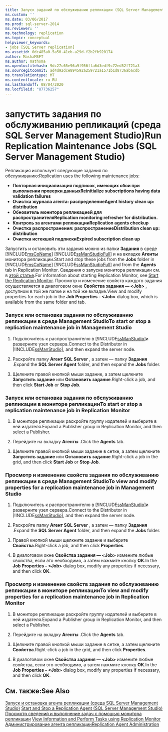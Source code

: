 ```yaml
---
title: Запуск заданий по обслуживанию репликации (SQL Server Management Studio) | Документация Майкрософт
ms.custom: ''
ms.date: 03/06/2017
ms.prod: sql-server-2014
ms.reviewer: ''
ms.technology: replication
ms.topic: conceptual
helpviewer_keywords:
- jobs [SQL Server replication]
ms.assetid: 0dc485a0-5a50-41eb-a29d-f2b2fb920174
author: MashaMSFT
ms.author: mathoma
ms.openlocfilehash: 9dc27c65e96a9f956ffa6d3edf9c72ed52f721a3
ms.sourcegitcommit: ad4d92dce894592a259721a1571b1d8736abacdb
ms.translationtype: MT
ms.contentlocale: ru-RU
ms.lasthandoff: 08/04/2020
ms.locfileid: "87736257"
---
```

# <a name="run-replication-maintenance-jobs-sql-server-management-studio"></a><span data-ttu-id="8beed-102">запустить задания по обслуживанию репликаций (среда SQL Server Management Studio)</span><span class="sxs-lookup"><span data-stu-id="8beed-102">Run Replication Maintenance Jobs (SQL Server Management Studio)</span></span>
  <span data-ttu-id="8beed-103">Репликация использует следующие задания по обслуживанию:</span><span class="sxs-lookup"><span data-stu-id="8beed-103">Replication uses the following maintenance jobs:</span></span>  
  
-   <span data-ttu-id="8beed-104">**Повторная инициализация подписок, имеющих сбои при выполнении проверки данных**</span><span class="sxs-lookup"><span data-stu-id="8beed-104">**Reinitialize subscriptions having data validation failures**</span></span>
-   <span data-ttu-id="8beed-105">**Очистка журнала агента: распределение**</span><span class="sxs-lookup"><span data-stu-id="8beed-105">**Agent history clean up: distribution**</span></span>
-   <span data-ttu-id="8beed-106">**Обновитель монитора репликацией для распространителя**</span><span class="sxs-lookup"><span data-stu-id="8beed-106">**Replication monitoring refresher for distribution.**</span></span>
-   <span data-ttu-id="8beed-107">**Контроль за агентами репликации**</span><span class="sxs-lookup"><span data-stu-id="8beed-107">**Replication agents checkup**</span></span>
-   <span data-ttu-id="8beed-108">**Очистка распространения: распространение**</span><span class="sxs-lookup"><span data-stu-id="8beed-108">**Distribution clean up: distribution**</span></span>
-   <span data-ttu-id="8beed-109">**Очистка истекшей подписки**</span><span class="sxs-lookup"><span data-stu-id="8beed-109">**Expired subscription clean up**</span></span>  
  
 <span data-ttu-id="8beed-110">Запустить и остановить эти задания можно из папки **Задания** в среде [!INCLUDE[msCoName](../../../includes/msconame-md.md)] [!INCLUDE[ssManStudioFull](../../../includes/ssmanstudiofull-md.md)] и на вкладке **Агенты** монитора репликации.</span><span class="sxs-lookup"><span data-stu-id="8beed-110">Start and stop these jobs from the **Jobs** folder in [!INCLUDE[msCoName](../../../includes/msconame-md.md)] [!INCLUDE[ssManStudioFull](../../../includes/ssmanstudiofull-md.md)] and from the **Agents** tab in Replication Monitor.</span></span> <span data-ttu-id="8beed-111">Сведения о запуске монитора репликации см. в [этой статье](../monitor/start-the-replication-monitor.md).</span><span class="sxs-lookup"><span data-stu-id="8beed-111">For information about starting Replication Monitor, see [Start the Replication Monitor](../monitor/start-the-replication-monitor.md).</span></span> <span data-ttu-id="8beed-112">Просмотр и изменение свойств каждого задания осуществляется в диалоговом окне **Свойства задания — \<Job>** , доступном в той же папке и на той же вкладке.</span><span class="sxs-lookup"><span data-stu-id="8beed-112">View and modify properties for each job in the **Job Properties - \<Job>** dialog box, which is available from the same folder and tab.</span></span>  
  
### <a name="to-start-or-stop-a-replication-maintenance-job-in-management-studio"></a><span data-ttu-id="8beed-113">Запуск или остановка задания по обслуживанию репликации в среде Management Studio</span><span class="sxs-lookup"><span data-stu-id="8beed-113">To start or stop a replication maintenance job in Management Studio</span></span>  
  
1.  <span data-ttu-id="8beed-114">Подключитесь к распространителю в [!INCLUDE[ssManStudio](../../../includes/ssmanstudio-md.md)]и разверните узел сервера.</span><span class="sxs-lookup"><span data-stu-id="8beed-114">Connect to the Distributor in [!INCLUDE[ssManStudio](../../../includes/ssmanstudio-md.md)], and then expand the server node.</span></span>  
  
2.  <span data-ttu-id="8beed-115">Раскройте папку **Агент SQL Server** , а затем — папку **Задания** .</span><span class="sxs-lookup"><span data-stu-id="8beed-115">Expand the **SQL Server Agent** folder, and then expand the **Jobs** folder.</span></span>  
  
3.  <span data-ttu-id="8beed-116">Щелкните правой кнопкой мыши задание, а затем щелкните **Запустить задание** или **Остановить задание**.</span><span class="sxs-lookup"><span data-stu-id="8beed-116">Right-click a job, and then click **Start Job** or **Stop Job**.</span></span>  
  
### <a name="to-start-or-stop-a-replication-maintenance-job-in-replication-monitor"></a><span data-ttu-id="8beed-117">Запуск или остановка задания по обслуживанию репликации в мониторе репликации</span><span class="sxs-lookup"><span data-stu-id="8beed-117">To start or stop a replication maintenance job in Replication Monitor</span></span>  
  
1.  <span data-ttu-id="8beed-118">В мониторе репликации раскройте группу издателей и выберите в ней издателя.</span><span class="sxs-lookup"><span data-stu-id="8beed-118">Expand a Publisher group in Replication Monitor, and then select a Publisher.</span></span>  
  
2.  <span data-ttu-id="8beed-119">Перейдите на вкладку **Агенты** .</span><span class="sxs-lookup"><span data-stu-id="8beed-119">Click the **Agents** tab.</span></span>  
  
3.  <span data-ttu-id="8beed-120">Щелкните правой кнопкой мыши задание в сетке, а затем щелкните **Запустить задание** или **Остановить задание**.</span><span class="sxs-lookup"><span data-stu-id="8beed-120">Right-click a job in the grid, and then click **Start Job** or **Stop Job**.</span></span>  
  
### <a name="to-view-and-modify-properties-for-a-replication-maintenance-job-in-management-studio"></a><span data-ttu-id="8beed-121">Просмотр и изменение свойств задания по обслуживанию репликации в среде Management Studio</span><span class="sxs-lookup"><span data-stu-id="8beed-121">To view and modify properties for a replication maintenance job in Management Studio</span></span>  
  
1.  <span data-ttu-id="8beed-122">Подключитесь к распространителю в [!INCLUDE[ssManStudio](../../../includes/ssmanstudio-md.md)]и разверните узел сервера.</span><span class="sxs-lookup"><span data-stu-id="8beed-122">Connect to the Distributor in [!INCLUDE[ssManStudio](../../../includes/ssmanstudio-md.md)], and then expand the server node.</span></span>  
  
2.  <span data-ttu-id="8beed-123">Раскройте папку **Агент SQL Server** , а затем — папку **Задания** .</span><span class="sxs-lookup"><span data-stu-id="8beed-123">Expand the **SQL Server Agent** folder, and then expand the **Jobs** folder.</span></span>  
  
3.  <span data-ttu-id="8beed-124">Правой кнопкой мыши щелкните задание и выберите **Свойства**.</span><span class="sxs-lookup"><span data-stu-id="8beed-124">Right-click a job, and then click **Properties**.</span></span>  
  
4.  <span data-ttu-id="8beed-125">В диалоговом окне **Свойства задания — \<Job>** измените любые свойства, если это необходимо, а затем нажмите кнопку **ОК**.</span><span class="sxs-lookup"><span data-stu-id="8beed-125">In the **Job Properties - \<Job>** dialog box, modify any properties if necessary, and then click **OK**.</span></span>  
  
### <a name="to-view-and-modify-properties-for-a-replication-maintenance-job-in-replication-monitor"></a><span data-ttu-id="8beed-126">Просмотр и изменение свойств задания по обслуживанию репликации в мониторе репликации</span><span class="sxs-lookup"><span data-stu-id="8beed-126">To view and modify properties for a replication maintenance job in Replication Monitor</span></span>  
  
1.  <span data-ttu-id="8beed-127">В мониторе репликации раскройте группу издателей и выберите в ней издателя.</span><span class="sxs-lookup"><span data-stu-id="8beed-127">Expand a Publisher group in Replication Monitor, and then select a Publisher.</span></span>  
  
2.  <span data-ttu-id="8beed-128">Перейдите на вкладку **Агенты** .</span><span class="sxs-lookup"><span data-stu-id="8beed-128">Click the **Agents** tab.</span></span>  
  
3.  <span data-ttu-id="8beed-129">Щелкните правой кнопкой мыши задание в сетке, а затем щелкните **Свойства**.</span><span class="sxs-lookup"><span data-stu-id="8beed-129">Right-click a job in the grid, and then click **Properties**.</span></span>  
  
4.  <span data-ttu-id="8beed-130">В диалоговом окне **Свойства задания — \<Job>** измените любые свойства, если это необходимо, а затем нажмите кнопку **ОК**.</span><span class="sxs-lookup"><span data-stu-id="8beed-130">In the **Job Properties - \<Job>** dialog box, modify any properties if necessary, and then click **OK**.</span></span>  
  
## <a name="see-also"></a><span data-ttu-id="8beed-131">См. также:</span><span class="sxs-lookup"><span data-stu-id="8beed-131">See Also</span></span>  
 <span data-ttu-id="8beed-132">[Запуск и остановка агента репликации (среда SQL Server Management Studio)](../agents/start-and-stop-a-replication-agent-sql-server-management-studio.md) </span><span class="sxs-lookup"><span data-stu-id="8beed-132">[Start and Stop a Replication Agent &#40;SQL Server Management Studio&#41;](../agents/start-and-stop-a-replication-agent-sql-server-management-studio.md) </span></span>  
 <span data-ttu-id="8beed-133">[Просмотр сведений и выполнение задач с помощью монитора репликации](../monitor/view-information-and-perform-tasks-replication-monitor.md) </span><span class="sxs-lookup"><span data-stu-id="8beed-133">[View Information and Perform Tasks using Replication Monitor](../monitor/view-information-and-perform-tasks-replication-monitor.md) </span></span>  
 [<span data-ttu-id="8beed-134">Администрирование агента репликации</span><span class="sxs-lookup"><span data-stu-id="8beed-134">Replication Agent Administration</span></span>](../agents/replication-agent-administration.md)  
  
  
